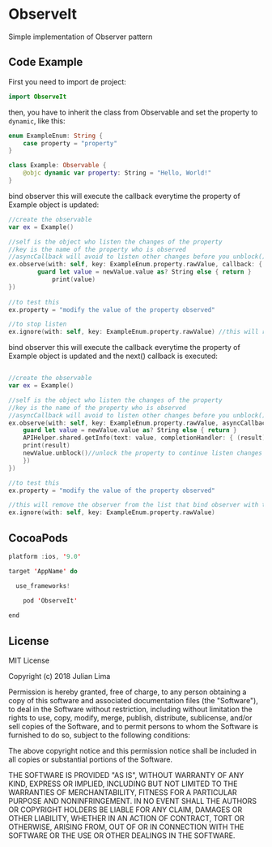 # ObserveIt

Simple implementation of Observer pattern

## Code Example

First you need to import de project:
```Swift
import ObserveIt
```

then, you have to inherit the class from Observable and set the property to ```dynamic```, like this:		
```Swift
enum ExampleEnum: String {
    case property = "property"
}

class Example: Observable {
	@objc dynamic var property: String = "Hello, World!"
}
```
bind observer this will execute the callback everytime the property of Example object is updated: 
```Swift
//create the observable
var ex = Example()

//self is the object who listen the changes of the property
//key is the name of the property who is observed
//asyncCallback will avoid to listen other changes before you unblock() the property for this observer
ex.observe(with: self, key: ExampleEnum.property.rawValue, callback: { newValue in
	    guard let value = newValue.value as? String else { return }
            print(value)
})
	
//to test this
ex.property = "modify the value of the property observed"

//to stop listen
ex.ignore(with: self, key: ExampleEnum.property.rawValue) //this will remove the observer from the list that bind observer with the observable
```
bind observer this will execute the callback everytime the property of Example object is updated and the next() callback is executed:
```Swift

//create the observable
var ex = Example()

//self is the object who listen the changes of the property
//key is the name of the property who is observed
//asyncCallback will avoid to listen other changes before you unblock() the property for this observer
ex.observe(with: self, key: ExampleEnum.property.rawValue, asyncCallback: false, callback: { newValue  in
    guard let value = newValue.value as? String else { return }
    APIHelper.shared.getInfo(text: value, completionHandler: { (result) in
	print(result)
	newValue.unblock()//unlock the property to continue listen changes
    })
})

//to test this
ex.property = "modify the value of the property observed"

//this will remove the observer from the list that bind observer with the observable
ex.ignore(with: self, key: ExampleEnum.property.rawValue) 
```

## CocoaPods
```Swift
platform :ios, '9.0'

target 'AppName' do

  use_frameworks!
  
    pod 'ObserveIt'

end
```

## License

MIT License

Copyright (c) 2018 Julian Lima

Permission is hereby granted, free of charge, to any person obtaining a copy
of this software and associated documentation files (the "Software"), to deal
in the Software without restriction, including without limitation the rights
to use, copy, modify, merge, publish, distribute, sublicense, and/or sell
copies of the Software, and to permit persons to whom the Software is
furnished to do so, subject to the following conditions:

The above copyright notice and this permission notice shall be included in all
copies or substantial portions of the Software.

THE SOFTWARE IS PROVIDED "AS IS", WITHOUT WARRANTY OF ANY KIND, EXPRESS OR
IMPLIED, INCLUDING BUT NOT LIMITED TO THE WARRANTIES OF MERCHANTABILITY,
FITNESS FOR A PARTICULAR PURPOSE AND NONINFRINGEMENT. IN NO EVENT SHALL THE
AUTHORS OR COPYRIGHT HOLDERS BE LIABLE FOR ANY CLAIM, DAMAGES OR OTHER
LIABILITY, WHETHER IN AN ACTION OF CONTRACT, TORT OR OTHERWISE, ARISING FROM,
OUT OF OR IN CONNECTION WITH THE SOFTWARE OR THE USE OR OTHER DEALINGS IN THE
SOFTWARE.
